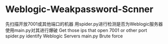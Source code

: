 # Weblogic-Weakpassword-Scnner
先扫描开放7001或其他端口的机器
用spider.py进行检测是否为Weblogic服务器
使用main.py对其进行爆破
Get those ips that open 7001 or other port
spider.py  identify Weblogic Servers
main.py  Brute force
